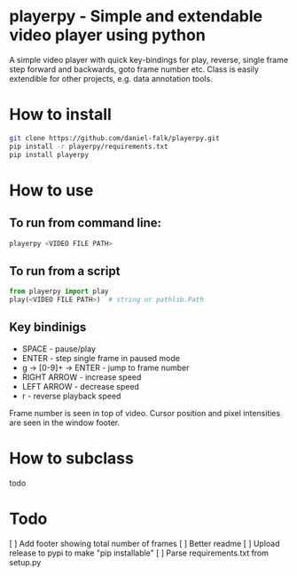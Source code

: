 # playerpy - Simple and extendable video player using python

A simple video player with quick key-bindings for play, reverse,
single frame step forward and backwards, goto frame number etc.
Class is easily extendible for other projects, e.g. data annotation
tools.

# How to install
```bash
git clone https://github.com/daniel-falk/playerpy.git
pip install -r playerpy/requirements.txt
pip install playerpy
```

# How to use

## To run from command line:
```bash
playerpy <VIDEO FILE PATH>
```

## To run from a script
```python
from playerpy import play
play(<VIDEO FILE PATH>)  # string or pathlib.Path
```

## Key bindinigs
* SPACE - pause/play
* ENTER - step single frame in paused mode
* g -> [0-9]+ -> ENTER - jump to frame number
* RIGHT ARROW - increase speed
* LEFT ARROW - decrease speed
* r - reverse playback speed

Frame number is seen in top of video. Cursor position and pixel intensities are seen in the window footer.

# How to subclass

todo

# Todo

[ ] Add footer showing total number of frames
[ ] Better readme
[ ] Upload release to pypi to make "pip installable"
[ ] Parse requirements.txt from setup.py
